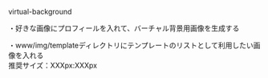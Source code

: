 virtual-background

・好きな画像にプロフィールを入れて、バーチャル背景用画像を生成する<br>

・www/img/templateディレクトリにテンプレートのリストとして利用したい画像を入れる<br>
推奨サイズ：XXXpx:XXXpx